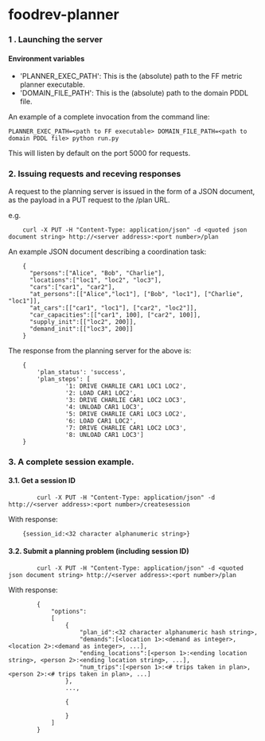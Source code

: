 # foodrev-planner

###     1 .      Launching the server

#### Environment variables
* 'PLANNER_EXEC_PATH': This is the (absolute) path to the FF metric planner executable.
* 'DOMAIN_FILE_PATH': This is the (absolute) path to the domain PDDL file.

An example of a complete invocation from the command line:

    PLANNER_EXEC_PATH=<path to FF executable> DOMAIN_FILE_PATH=<path to domain PDDL file> python run.py

This will listen by default on the port 5000 for requests.

###     2.       Issuing requests and receving responses

A request to the planning server is issued in the form of a JSON document, as the payload in a PUT request to the /plan URL.

e.g.

        curl -X PUT -H "Content-Type: application/json" -d <quoted json document string> http://<server address>:<port number>/plan

An example JSON document describing a coordination task:

        {
          "persons":["Alice", "Bob", "Charlie"],
          "locations":["loc1", "loc2", "loc3"],
          "cars":["car1", "car2"],
          "at_persons":[["Alice","loc1"], ["Bob", "loc1"], ["Charlie", "loc1"]],
          "at_cars":[["car1", "loc1"], ["car2", "loc2"]],
          "car_capacities":[["car1", 100], ["car2", 100]],
          "supply_init":[["loc2", 200]],
          "demand_init":[["loc3", 200]]
        }

The response from the planning server for the above is:

        {
            'plan_status': 'success', 
            'plan_steps': [
                    '1: DRIVE CHARLIE CAR1 LOC1 LOC2', 
                    '2: LOAD CAR1 LOC2', 
                    '3: DRIVE CHARLIE CAR1 LOC2 LOC3', 
                    '4: UNLOAD CAR1 LOC3', 
                    '5: DRIVE CHARLIE CAR1 LOC3 LOC2', 
                    '6: LOAD CAR1 LOC2', 
                    '7: DRIVE CHARLIE CAR1 LOC2 LOC3', 
                    '8: UNLOAD CAR1 LOC3']
        }
        
###     3. A complete session example.
        
#### 3.1.    Get a session ID ####
            
            curl -X PUT -H "Content-Type: application/json" -d http://<server address>:<port number>/createsession
    
With response:
    
        {session_id:<32 character alphanumeric string>}

#### 3.2.   Submit a planning problem (including session ID) ####

            curl -X PUT -H "Content-Type: application/json" -d <quoted json document string> http://<server address>:<port number>/plan
    
With response:

            {
                "options":
                [    
                    {
                        "plan_id":<32 character alphanumeric hash string>,
                        "demands":[<location 1>:<demand as integer>, <location 2>:<demand as integer>, ...],
                        "ending_locations":[<person 1>:<ending location string>, <person 2>:<ending location string>, ...],
                        "num_trips":[<person 1>:<# trips taken in plan>, <person 2>:<# trips taken in plan>, ...]
                    },
                    ...,
        
                    {

                    }
                ]
            }
